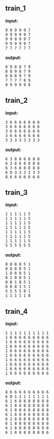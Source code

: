 
## train_1

**input:**
```
9 9 9 9 9 7
9 9 9 9 9 7
9 9 9 9 9 7
9 9 9 9 9 7
7 7 7 7 7 7
```


**output:**
```
8 9 8 8 7 9
8 8 9 8 7 9
8 8 8 9 7 9
7 7 7 7 8 9
9 9 9 9 9 8
```


## train_2

**input:**
```
3 6 6 6 6 6 6 6
3 6 6 6 6 6 6 6
3 6 6 6 6 6 6 6
3 6 6 6 6 6 6 6
3 3 3 3 3 3 3 3
```


**output:**
```
6 3 8 8 6 8 8 8
6 3 8 6 8 8 8 8
6 3 6 8 8 8 8 8
6 8 3 3 3 3 3 3
8 6 6 6 6 6 6 6
```


## train_3

**input:**
```
1 1 1 1 1 5
1 1 1 1 1 5
1 1 1 1 1 5
1 1 1 1 1 5
1 1 1 1 1 5
1 1 1 1 1 5
1 1 1 1 1 5
5 5 5 5 5 5
```


**output:**
```
8 8 8 8 5 1
8 8 8 8 5 1
1 8 8 8 5 1
8 1 8 8 5 1
8 8 1 8 5 1
8 8 8 1 5 1
5 5 5 5 8 1
1 1 1 1 1 8
```


## train_4

**input:**
```
1 1 1 1 1 1 1 1 1 1
1 6 6 6 6 6 6 6 6 6
1 6 6 6 6 6 6 6 6 6
1 6 6 6 6 6 6 6 6 6
1 6 6 6 6 6 6 6 6 6
1 6 6 6 6 6 6 6 6 6
1 6 6 6 6 6 6 6 6 6
1 6 6 6 6 6 6 6 6 6
1 6 6 6 6 6 6 6 6 6
1 6 6 6 6 6 6 6 6 6
```


**output:**
```
8 6 6 6 6 6 6 6 6 6
6 8 1 1 1 1 1 1 1 1
6 1 6 8 8 8 8 8 8 8
6 1 8 6 8 8 8 8 8 8
6 1 8 8 6 8 8 8 8 8
6 1 8 8 8 6 8 8 8 8
6 1 8 8 8 8 6 8 8 8
6 1 8 8 8 8 8 6 8 8
6 1 8 8 8 8 8 8 6 8
6 1 8 8 8 8 8 8 8 6
```

